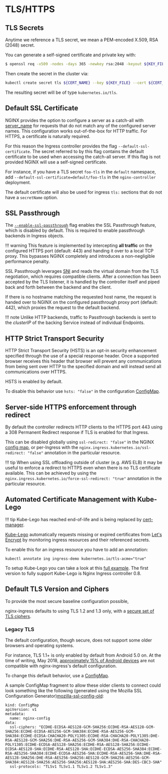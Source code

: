 # TLS/HTTPS

## TLS Secrets

Anytime we reference a TLS secret, we mean a PEM-encoded X.509, RSA (2048) secret.

You can generate a self-signed certificate and private key with:

```bash
$ openssl req -x509 -nodes -days 365 -newkey rsa:2048 -keyout ${KEY_FILE} -out ${CERT_FILE} -subj "/CN=${HOST}/O=${HOST}"
```

Then create the secret in the cluster via:

```bash
kubectl create secret tls ${CERT_NAME} --key ${KEY_FILE} --cert ${CERT_FILE}
```

The resulting secret will be of type `kubernetes.io/tls`.

## Default SSL Certificate

NGINX provides the option to configure a server as a catch-all with
[server_name](http://nginx.org/en/docs/http/server_names.html)
for requests that do not match any of the configured server names.
This configuration works out-of-the-box for HTTP traffic.
For HTTPS, a certificate is naturally required.

For this reason the Ingress controller provides the flag `--default-ssl-certificate`.
The secret referred to by this flag contains the default certificate to be used when
accessing the catch-all server.
If this flag is not provided NGINX will use a self-signed certificate.

For instance, if you have a TLS secret `foo-tls` in the `default` namespace,
add `--default-ssl-certificate=default/foo-tls` in the `nginx-controller` deployment.

The default certificate will also be used for ingress `tls:` sections that do not
have a `secretName` option.

## SSL Passthrough

The [`--enable-ssl-passthrough`](cli-arguments.md) flag enables the SSL Passthrough feature, which is disabled by
default. This is required to enable passthrough backends in Ingress objects.

!!! warning
    This feature is implemented by intercepting **all traffic** on the configured HTTPS port (default: 443) and handing
    it over to a local TCP proxy. This bypasses NGINX completely and introduces a non-negligible performance penalty.

SSL Passthrough leverages [SNI][SNI] and reads the virtual domain from the TLS negotiation, which requires compatible
clients. After a connection has been accepted by the TLS listener, it is handled by the controller itself and piped back
and forth between the backend and the client.

If there is no hostname matching the requested host name, the request is handed over to NGINX on the configured
passthrough proxy port (default: 442), which proxies the request to the default backend.

!!! note
    Unlike HTTP backends, traffic to Passthrough backends is sent to the *clusterIP* of the backing Service instead of
    individual Endpoints.

## HTTP Strict Transport Security

HTTP Strict Transport Security (HSTS) is an opt-in security enhancement specified
through the use of a special response header. Once a supported browser receives
this header that browser will prevent any communications from being sent over
HTTP to the specified domain and will instead send all communications over HTTPS.

HSTS is enabled by default.

To disable this behavior use `hsts: "false"` in the configuration [ConfigMap][ConfigMap].

## Server-side HTTPS enforcement through redirect

By default the controller redirects HTTP clients to the HTTPS port
443 using a 308 Permanent Redirect response if TLS is enabled for that Ingress.

This can be disabled globally using `ssl-redirect: "false"` in the NGINX [config map][ConfigMap],
or per-Ingress with the `nginx.ingress.kubernetes.io/ssl-redirect: "false"`
annotation in the particular resource.

!!! tip
    When using SSL offloading outside of cluster (e.g. AWS ELB) it may be useful to enforce a
    redirect to HTTPS even when there is no TLS certificate available.
    This can be achieved by using the `nginx.ingress.kubernetes.io/force-ssl-redirect: "true"`
    annotation in the particular resource.

## Automated Certificate Management with Kube-Lego

!!! tip
    Kube-Lego has reached end-of-life and is being
    replaced by [cert-manager](https://github.com/jetstack/cert-manager/).

[Kube-Lego] automatically requests missing or expired certificates from [Let's Encrypt]
by monitoring ingress resources and their referenced secrets.

To enable this for an ingress resource you have to add an annotation:

```console
kubectl annotate ing ingress-demo kubernetes.io/tls-acme="true"
```

To setup Kube-Lego you can take a look at this [full example][full-kube-lego-example].
The first version to fully support Kube-Lego is Nginx Ingress controller 0.8.

## Default TLS Version and Ciphers

To provide the most secure baseline configuration possible,

nginx-ingress defaults to using TLS 1.2 and 1.3 only, with a [secure set of TLS ciphers][ssl-ciphers].

### Legacy TLS

The default configuration, though secure, does not support some older browsers and operating systems.

For instance, TLS 1.1+ is only enabled by default from Android 5.0 on. At the time of writing,
May 2018, [approximately 15% of Android devices](https://developer.android.com/about/dashboards/#Platform)
are not compatible with nginx-ingress's default configuration.

To change this default behavior, use a [ConfigMap][ConfigMap].

A sample ConfigMap fragment to allow these older clients to connect could look something like the following
(generated using the Mozilla SSL Configuration Generator)[mozilla-ssl-config-old]:

```
kind: ConfigMap
apiVersion: v1
metadata:
  name: nginx-config
data:
  ssl-ciphers: "ECDHE-ECDSA-AES128-GCM-SHA256:ECDHE-RSA-AES128-GCM-SHA256:ECDHE-ECDSA-AES256-GCM-SHA384:ECDHE-RSA-AES256-GCM-SHA384:ECDHE-ECDSA-CHACHA20-POLY1305:ECDHE-RSA-CHACHA20-POLY1305:DHE-RSA-AES128-GCM-SHA256:DHE-RSA-AES256-GCM-SHA384:DHE-RSA-CHACHA20-POLY1305:ECDHE-ECDSA-AES128-SHA256:ECDHE-RSA-AES128-SHA256:ECDHE-ECDSA-AES128-SHA:ECDHE-RSA-AES128-SHA:ECDHE-ECDSA-AES256-SHA384:ECDHE-RSA-AES256-SHA384:ECDHE-ECDSA-AES256-SHA:ECDHE-RSA-AES256-SHA:DHE-RSA-AES128-SHA256:DHE-RSA-AES256-SHA256:AES128-GCM-SHA256:AES256-GCM-SHA384:AES128-SHA256:AES256-SHA256:AES128-SHA:AES256-SHA:DES-CBC3-SHA"
  ssl-protocols: "TLSv1 TLSv1.1 TLSv1.2 TLSv1.3"
```



[full-kube-lego-example]:https://github.com/jetstack/kube-lego/tree/master/examples
[Kube-Lego]:https://github.com/jetstack/kube-lego
[Let's Encrypt]:https://letsencrypt.org
[ConfigMap]: ./nginx-configuration/configmap.md
[ssl-ciphers]: ./nginx-configuration/configmap.md#ssl-ciphers
[SNI]: https://en.wikipedia.org/wiki/Server_Name_Indication
[mozilla-ssl-config-old]: https://ssl-config.mozilla.org/#server=nginx&config=old
